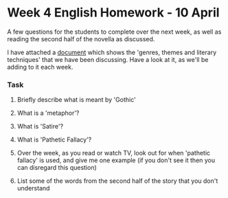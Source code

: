 # Week 4 English Homework - 10 April

A few questions for the students to complete over the next week, as well as reading the second half of the novella as discussed.

I have attached a [document](Genres,%20Themes%20and%20Techniques.pdf) which shows the 'genres, themes and literary techniques' that we have been discussing. Have a look at it, as we'll be adding to it each week.

### Task

1. Briefly describe what is meant by 'Gothic'

2. What is a 'metaphor'?

3. What is 'Satire'?

4. What is 'Pathetic Fallacy'?

5. Over the week, as you read or watch TV, look out for when 'pathetic fallacy' is used, and give me one example (if you don't see it then you can disregard this question)

6. List some of the words from the second half of the story that you don't understand
